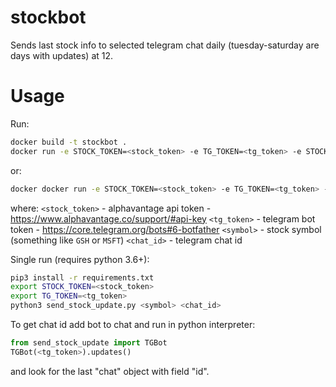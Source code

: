 # stockbot
Sends last stock info to selected telegram chat daily (tuesday-saturday are days with updates) at 12.

# Usage
Run:
```bash
docker build -t stockbot .
docker run -e STOCK_TOKEN=<stock_token> -e TG_TOKEN=<tg_token> -e STOCK_SYMBOL=<symbol> -e TG_CHAT=<chat_id> -t stockbot
```
or:
```bash
docker docker run -e STOCK_TOKEN=<stock_token> -e TG_TOKEN=<tg_token> -e STOCK_SYMBOL=<symbol> -e TG_CHAT=<chat_id> -t dront/stockbot:latest
```
where:
`<stock_token>` - alphavantage api token - https://www.alphavantage.co/support/#api-key
`<tg_token>` - telegram bot token - https://core.telegram.org/bots#6-botfather
`<symbol>` - stock symbol (something like `GSH` or `MSFT`)
`<chat_id>` - telegram chat id

Single run (requires python 3.6+):
```bash
pip3 install -r requirements.txt
export STOCK_TOKEN=<stock_token>
export TG_TOKEN=<tg_token>
python3 send_stock_update.py <symbol> <chat_id>
```

To get chat id add bot to chat and run in python interpreter:
```python
from send_stock_update import TGBot
TGBot(<tg_token>).updates()
```
and look for the last "chat" object with field "id".
